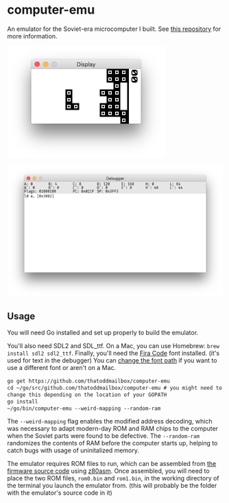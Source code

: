 # computer-emu
An emulator for the Soviet-era microcomputer I built. See [this repository](https://github.com/thatoddmailbox/computer) for more information.

![Display with Tetris](./images/display.png)

![Debugger in action](./images/debugger.png)

## Usage
You will need Go installed and set up properly to build the emulator.

You'll also need SDL2 and SDL_ttf. On a Mac, you can use Homebrew: `brew install sdl2 sdl2_ttf`. Finally, you'll need the [Fira Code](https://github.com/tonsky/FiraCode) font installed. (it's used for text in the debugger) You can [change the font path](https://github.com/thatoddmailbox/computer-emu/blob/master/debugger/debugger.go#L70) if you want to use a different font or aren't on a Mac.

```shell
go get https://github.com/thatoddmailbox/computer-emu
cd ~/go/src/github.com/thatoddmailbox/computer-emu # you might need to change this depending on the location of your GOPATH
go install
~/go/bin/computer-emu --weird-mapping --random-ram
```

The `--weird-mapping` flag enables the modified address decoding, which was necessary to adapt modern-day ROM and RAM chips to the computer when the Soviet parts were found to be defective. The `--random-ram` randomizes the contents of RAM before the computer starts up, helping to catch bugs with usage of uninitalized memory. 

The emulator requires ROM files to run, which can be assembled from [the firmware source code](https://github.com/thatoddmailbox/computer-fw) using [z80asm](https://github.com/thatoddmailbox/z80asm). Once assembled, you will need to place the two ROM files, `rom0.bin` and `rom1.bin`, in the working directory of the terminal you launch the emulator from. (this will probably be the folder with the emulator's source code in it)